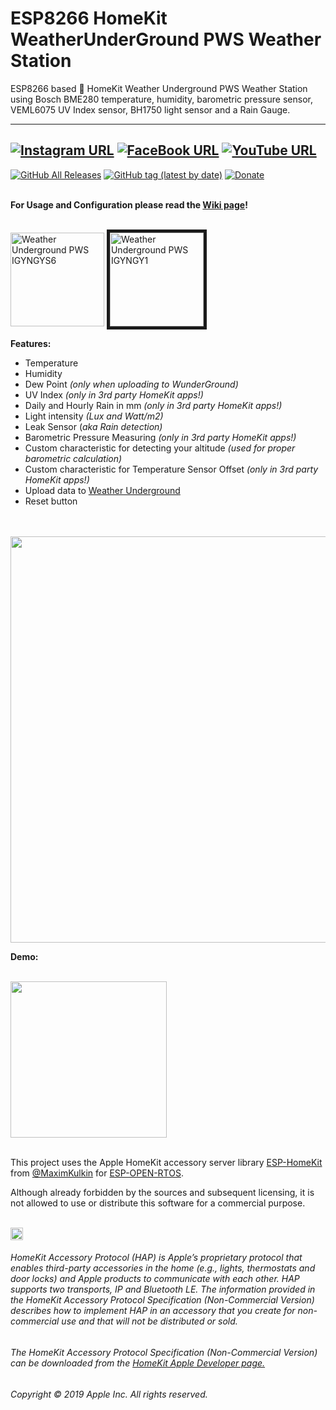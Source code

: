 # ESP8266 HomeKit WeatherUnderGround PWS Weather Station

ESP8266 based  HomeKit Weather Underground PWS Weather Station using Bosch BME280 temperature, humidity, barometric pressure sensor, VEML6075 UV Index sensor, BH1750 light sensor and a Rain Gauge.

------
[![Instagram URL](https://img.shields.io/twitter/url/https/www.instagram.com/homekidd?label=Follow&logo=instagram&style=social)](https://www.instagram.com/homekidd) [![FaceBook URL](https://img.shields.io/twitter/url/https/www.facebook.com/HomeKiid?label=Like&logo=facebook&style=social)](https://www.facebook.com/HomeKiid) [![YouTube URL](https://img.shields.io/twitter/url/https/www.youtube.com/channel/UCkqC_6j1uyYVv7SO3jPe7KA?label=Follow&logo=youtube&style=social)](https://www.youtube.com/channel/UCkqC_6j1uyYVv7SO3jPe7KA)
------

[![GitHub All Releases](https://img.shields.io/github/downloads/HomeKidd/ESP8266-HomeKit-WeatherUnderGround-PWS/total?color=green)](https://github.com/HomeKidd/ESP8266-HomeKit-WeatherUnderGround-PWS/releases) 
[![GitHub tag (latest by date)](https://img.shields.io/github/v/tag/HomeKidd/ESP8266-HomeKit-WeatherUnderGround-PWS?color=yellow&label=Latest%20Release)](https://github.com/HomeKidd/ESP8266-HomeKit-WeatherUnderGround-PWS/releases) 
[![Donate](https://img.shields.io/badge/Donate-PayPal-blue.svg)](https://www.paypal.com/cgi-bin/webscr?cmd=_s-xclick&hosted_button_id=CEYEK69ZYG69S&source=url)
<br/>
<br/>


**For Usage and Configuration please read the [Wiki page](https://github.com/HomeKidd/ESP8266-HomeKit-WeatherUnderGround-PWS/wiki/)!**<br/><br/>

<a href="https://www.wunderground.com/dashboard/pws/IGYNGYS6"><img src="http://banners.wunderground.com/cgi-bin/banner/ban/wxBanner?bannertype=wxstnsticker_metric&weatherstationcount=IGYNGYS6" height="150" width="150" border="0" alt="Weather Underground PWS IGYNGYS6" /></a> 
<a href="https://www.wunderground.com/dashboard/pws/IGYNGY1"><img src="http://banners.wunderground.com/cgi-bin/banner/ban/wxBanner?bannertype=wxstnsticker_metric&weatherstationcount=IGYNGYS1" height="150" width="150" border="5" alt="Weather Underground PWS IGYNGY1" /></a>

**Features:**

* Temperature
* Humidity
* Dew Point _(only when uploading to WunderGround)_
* UV Index _(only in 3rd party HomeKit apps!)_
* Daily and Hourly Rain in mm _(only in 3rd party HomeKit apps!)_
* Light intensity _(Lux and Watt/m2)_
* Leak Sensor (_aka Rain detection)_
* Barometric Pressure Measuring _(only in 3rd party HomeKit apps!)_
* Custom characteristic for detecting your altitude _(used for proper barometric calculation)_
* Custom characteristic for Temperature Sensor Offset _(only in 3rd party HomeKit apps!)_
* Upload data to [Weather Underground](https://www.wunderground.com)
* Reset button 
 

<br/>
<br/>
<img src="https://github.com/HomeKidd/ESP8266-HomeKit-Weather-Station-BME280/raw/master/images/homekifd_mockup_2.jpg" class="center" width="650"/>

<br/>

**Demo:**

<br/>
<img src="https://github.com/HomeKidd/ESP8266-HomeKit-Weather-Station-BME280/raw/master/images/faw.gif" class="center" width="250"/>

<br/>
<br/>

This project uses the Apple HomeKit accessory server library [ESP-HomeKit](https://github.com/maximkulkin/esp-homekit) from [@MaximKulkin](https://github.com/maximkulkin) for [ESP-OPEN-RTOS](https://github.com/SuperHouse/esp-open-rtos).<br/>

Although already forbidden by the sources and subsequent licensing, it is not allowed to use or distribute this software for a commercial purpose.<br/><br/>

<img src="https://freepngimg.com/thumb/apple_logo/25366-7-apple-logo-file.png" width="20"/> 

###### HomeKit Accessory Protocol (HAP) is Apple’s proprietary protocol that enables third-party accessories in the home (e.g., lights, thermostats and door locks) and Apple products to communicate with each other. HAP supports two transports, IP and Bluetooth LE. The information provided in the HomeKit Accessory Protocol Specification (Non-Commercial Version) describes how to implement HAP in an accessory that you create for non-commercial use and that will not be distributed or sold.

###### The HomeKit Accessory Protocol Specification (Non-Commercial Version) can be downloaded from the [HomeKit Apple Developer page.](https://developer.apple.com/homekit/)

###### Copyright © 2019 Apple Inc. All rights reserved.
